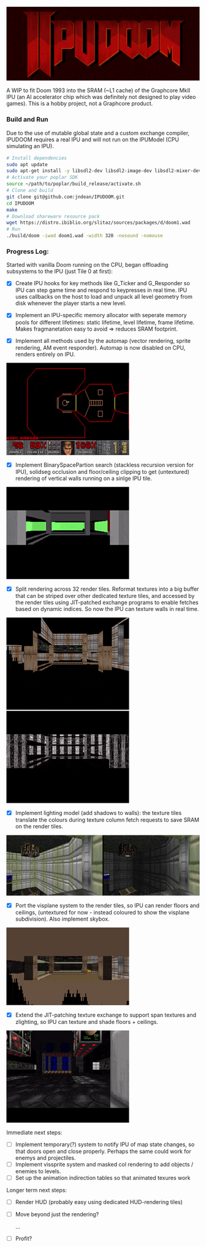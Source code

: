 
![IPUDOOM](README_imgs/IPUDOOM.png)

A WIP to fit Doom 1993 into the SRAM (~L1 cache) of the Graphcore MkII IPU (an AI accelerator chip which was definitely not designed to play video games). This is a hobby project, not a Graphcore product.

### Build and Run
Due to the use of mutable global state and a custom exchange compiler, IPUDOOM requires a real IPU and will not run on the IPUModel (CPU simulating an IPU).

```bash
# Install dependencies
sudo apt update 
sudo apt-get install -y libsdl2-dev libsdl2-image-dev libsdl2-mixer-dev libsdl2-net-dev libpng-dev g++-7
# Activate your poplar SDK
source ~/path/to/poplar/build_release/activate.sh
# Clone and build
git clone git@github.com:jndean/IPUDOOM.git
cd IPUDOOM
make
# Download shareware resource pack
wget https://distro.ibiblio.org/slitaz/sources/packages/d/doom1.wad
# Run
./build/doom -iwad doom1.wad -width 320 -nosound -nomouse
```


### Progress Log:
Started with vanilla Doom running on the CPU, began offloading subsystems to the IPU (just Tile 0 at first): 

- [x] Create IPU hooks for key methods like G_Ticker and G_Responder so IPU can step game time and respond to keypresses in real time. IPU uses callbacks on the host to load and unpack all level geometry from disk whenever the player starts a new level.

- [x] Implement an IPU-specific memory allocator with seperate memory pools for different lifetimes: static lifetime, level lifetime, frame lifetime. Makes fragmanetation easy to avoid => reduces SRAM footprint.

- [x] Implement all methods used by the automap (vector rendering, sprite rendering, AM event responder). Automap is now disabled on CPU, renders entirely on IPU.

![Automap](README_imgs/Automap.gif)

- [x] Implement BinarySpacePartion search (stackless recursion version for IPU), solidseg occlusion and floor/ceiling clipping to get (untextured) rendering of vertical walls running on a sinlge IPU tile.

![Gameplay with untextured walls](README_imgs/BlankWalls_noCPU.gif)

- [x] Split rendering across 32 render tiles. Reformat textures into a big buffer that can be striped over other dedicated texture tiles, and accessed by the render tiles using JIT-patched exchange programs to enable fetches based on dynamic indices. So now the IPU can texture walls in real time.

![Gameplay with textured walls (but nothing else)](README_imgs/WallsTextured_noCPU.gif) ![Gameplay showing rendering striped across 32 tiles](README_imgs/WallsTileGrey_noCPU.gif )

- [x] Implement lighting model (add shadows to walls): the texture tiles translate the colours during texture column fetch requests to save SRAM on the render tiles.

![Side-by-side of room with and without shadows](README_imgs/WallsLighting.PNG)

- [x] Port the visplane system to the render tiles, so IPU can render floors and ceilings, (untextured for now - instead coloured to show the visplane subdivision). Also implement skybox.

![Gameplay with visplanes and skybox visible](README_imgs/VisplanesSkybox_noCPU.gif)

- [x] Extend the JIT-patching texture exchange to support span textures and zlighting, so IPU can texture and shade floors + ceilings.

![Gameplay with textured and shaded floors and ceilings](README_imgs/TexturedFlats_noCPU.gif)

Immediate next steps:
- [ ] Implement temporary(?) system to notify IPU of map state changes, so that doors open and close properly. Perhaps the same could work for enemys and projectiles.
- [ ] Implement vissprite system and masked col rendering to add objects / enemies to levels. 
- [ ] Set up the animation indirection tables so that animated texures work

Longer term next steps:

- [ ] Render HUD (probably easy using dedicated HUD-rendering tiles)
- [ ] Move beyond just the rendering?

  ...

- [ ] Profit?

